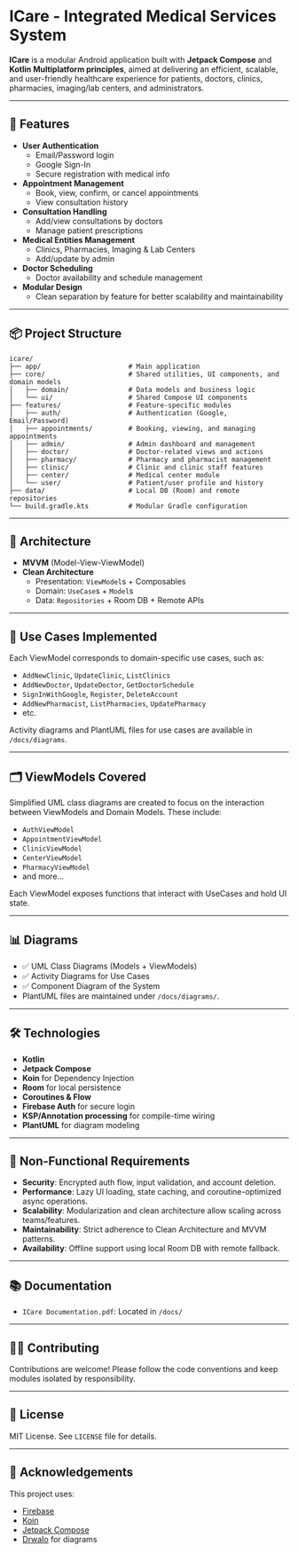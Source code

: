 # ICare - Integrated Medical Services System

**ICare** is a modular Android application built with **Jetpack Compose** and **Kotlin Multiplatform principles**, aimed at delivering an efficient, scalable, and user-friendly healthcare experience for patients, doctors, clinics, pharmacies, imaging/lab centers, and administrators.

---

## 🚀 Features

- **User Authentication**
  - Email/Password login
  - Google Sign-In
  - Secure registration with medical info
- **Appointment Management**
  - Book, view, confirm, or cancel appointments
  - View consultation history
- **Consultation Handling**
  - Add/view consultations by doctors
  - Manage patient prescriptions
- **Medical Entities Management**
  - Clinics, Pharmacies, Imaging & Lab Centers
  - Add/update by admin
- **Doctor Scheduling**
  - Doctor availability and schedule management
- **Modular Design**
  - Clean separation by feature for better scalability and maintainability

---

## 📦 Project Structure

```text
icare/
├── app/                      # Main application
├── core/                     # Shared utilities, UI components, and domain models
│   ├── domain/               # Data models and business logic
│   └── ui/                   # Shared Compose UI components
├── features/                 # Feature-specific modules
│   ├── auth/                 # Authentication (Google, Email/Password)
│   ├── appointments/         # Booking, viewing, and managing appointments
│   ├── admin/                # Admin dashboard and management
│   ├── doctor/               # Doctor-related views and actions
│   ├── pharmacy/             # Pharmacy and pharmacist management
│   ├── clinic/               # Clinic and clinic staff features
│   ├── center/               # Medical center module
│   └── user/                 # Patient/user profile and history
├── data/                     # Local DB (Room) and remote repositories
└── build.gradle.kts          # Modular Gradle configuration

```
---

## 🧩 Architecture

- **MVVM** (Model-View-ViewModel)
- **Clean Architecture**
  - Presentation: `ViewModel`s + Composables
  - Domain: `UseCase`s + `Model`s
  - Data: `Repositories` + Room DB + Remote APIs

---

## 🧪 Use Cases Implemented

Each ViewModel corresponds to domain-specific use cases, such as:

- `AddNewClinic`, `UpdateClinic`, `ListClinics`
- `AddNewDoctor`, `UpdateDoctor`, `GetDoctorSchedule`
- `SignInWithGoogle`, `Register`, `DeleteAccount`
- `AddNewPharmacist`, `ListPharmacies`, `UpdatePharmacy`
- etc.

Activity diagrams and PlantUML files for use cases are available in `/docs/diagrams`.

---

## 🗂️ ViewModels Covered

Simplified UML class diagrams are created to focus on the interaction between ViewModels and Domain Models. These include:

- `AuthViewModel`
- `AppointmentViewModel`
- `ClinicViewModel`
- `CenterViewModel`
- `PharmacyViewModel`
- and more...

Each ViewModel exposes functions that interact with UseCases and hold UI state.

---

## 📊 Diagrams

- ✅ UML Class Diagrams (Models + ViewModels)
- ✅ Activity Diagrams for Use Cases
- ✅ Component Diagram of the System
- PlantUML files are maintained under `/docs/diagrams/`.

---

## 🛠️ Technologies

- **Kotlin**
- **Jetpack Compose**
- **Koin** for Dependency Injection
- **Room** for local persistence
- **Coroutines & Flow**
- **Firebase Auth** for secure login
- **KSP/Annotation processing** for compile-time wiring
- **PlantUML** for diagram modeling

---

## 📌 Non-Functional Requirements

- **Security**: Encrypted auth flow, input validation, and account deletion.
- **Performance**: Lazy UI loading, state caching, and coroutine-optimized async operations.
- **Scalability**: Modularization and clean architecture allow scaling across teams/features.
- **Maintainability**: Strict adherence to Clean Architecture and MVVM patterns.
- **Availability**: Offline support using local Room DB with remote fallback.

---

## 📚 Documentation

- `ICare Documentation.pdf`: Located in `/docs/`

---

## 👩‍💻 Contributing

Contributions are welcome! Please follow the code conventions and keep modules isolated by responsibility.

---

## 📃 License

MIT License. See `LICENSE` file for details.

---

## 🙌 Acknowledgements

This project uses:
- [Firebase](https://firebase.google.com/)
- [Koin](https://insert-koin.io/)
- [Jetpack Compose](https://developer.android.com/jetpack/compose)
- [DrwaIo](https://www.drawio.com/) for diagrams
